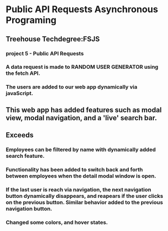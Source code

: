 # Public API Requests Asynchronous Programing

## Treehouse Techdegree:FSJS 
### project 5 - Public API Requests

### A data request is made to RANDOM USER GENERATOR using the fetch API.
### The users are added to our web app dynamically via javaScript.
## This web app has added features such as modal view, modal navigation, and a 'live' search bar.

## Exceeds
### Employees can be filtered by name with dynamically added search feature.
### Functionality has been added to switch back and forth between employees when the detail modal window is open.   
### If the last user is reach via navigation, the next navigation button dynamically disappears, and reapears if the user clicks on the previous button. Similar behavior added to the previous navigation button.
### Changed some colors, and hover states. 